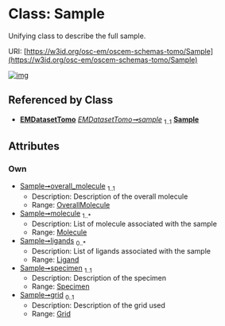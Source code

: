 
# Class: Sample

Unifying class to describe the full sample.

URI: [https://w3id.org/osc-em/oscem-schemas-tomo/Sample](https://w3id.org/osc-em/oscem-schemas-tomo/Sample)


[![img](https://yuml.me/diagram/nofunky;dir:TB/class/[Specimen],[Grid]<grid%200..1-++[Sample],[Specimen]<specimen%201..1-++[Sample],[Ligand]<ligands%200..*-++[Sample],[Molecule]<molecule%201..*-++[Sample],[OverallMolecule]<overall_molecule%201..1-++[Sample],[EMDatasetTomo]++-%20sample%201..1>[Sample],[OverallMolecule],[Molecule],[Ligand],[Grid],[EMDatasetTomo])](https://yuml.me/diagram/nofunky;dir:TB/class/[Specimen],[Grid]<grid%200..1-++[Sample],[Specimen]<specimen%201..1-++[Sample],[Ligand]<ligands%200..*-++[Sample],[Molecule]<molecule%201..*-++[Sample],[OverallMolecule]<overall_molecule%201..1-++[Sample],[EMDatasetTomo]++-%20sample%201..1>[Sample],[OverallMolecule],[Molecule],[Ligand],[Grid],[EMDatasetTomo])

## Referenced by Class

 *  **[EMDatasetTomo](EMDatasetTomo.md)** *[EMDatasetTomo➞sample](EMDatasetTomo_sample.md)*  <sub>1..1</sub>  **[Sample](Sample.md)**

## Attributes


### Own

 * [Sample➞overall_molecule](Sample_overall_molecule.md)  <sub>1..1</sub>
     * Description: Description of the overall molecule
     * Range: [OverallMolecule](OverallMolecule.md)
 * [Sample➞molecule](Sample_molecule.md)  <sub>1..\*</sub>
     * Description: List of molecule associated with the sample
     * Range: [Molecule](Molecule.md)
 * [Sample➞ligands](Sample_ligands.md)  <sub>0..\*</sub>
     * Description: List of ligands associated with the sample
     * Range: [Ligand](Ligand.md)
 * [Sample➞specimen](Sample_specimen.md)  <sub>1..1</sub>
     * Description: Description of the specimen
     * Range: [Specimen](Specimen.md)
 * [Sample➞grid](Sample_grid.md)  <sub>0..1</sub>
     * Description: Description of the grid used
     * Range: [Grid](Grid.md)
